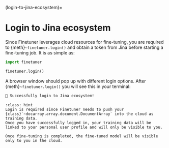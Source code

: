 (login-to-jina-ecosystem)=
# Login to Jina ecosystem

Since Finetuner leverages cloud resources for fine-tuning,
you are required to {meth}`~finetuner.login()` and obtain a token from Jina before starting a fine-tuning job.
It is as simple as:

```python
import finetuner

finetuner.login()
```

A browser window should pop up with different login options.
After {meth}`~finetuner.login()` you will see this in your terminal:

```bash
🔐 Successfully login to Jina ecosystem!
```

```{admonition} Why do I need to login?
:class: hint
Login is required since Finetuner needs to push your {class}`~docarray.array.document.DocumentArray` into the cloud as training data.
Once you have successfully logged in, your training data will be linked to your personal user profile and will only be visible to you.

Once fine-tuning is completed, the fine-tuned model will be visible only to you in the cloud.
```